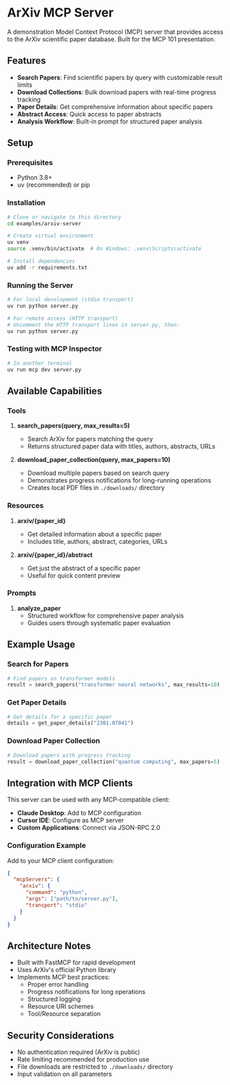 # ArXiv MCP Server

A demonstration Model Context Protocol (MCP) server that provides access to the ArXiv scientific paper database. Built for the MCP 101 presentation.

## Features

- **Search Papers**: Find scientific papers by query with customizable result limits
- **Download Collections**: Bulk download papers with real-time progress tracking
- **Paper Details**: Get comprehensive information about specific papers
- **Abstract Access**: Quick access to paper abstracts
- **Analysis Workflow**: Built-in prompt for structured paper analysis

## Setup

### Prerequisites
- Python 3.8+ 
- uv (recommended) or pip

### Installation

```bash
# Clone or navigate to this directory
cd examples/arxiv-server

# Create virtual environment
uv venv
source .venv/bin/activate  # On Windows: .venv\Scripts\activate

# Install dependencies
uv add -r requirements.txt
```

### Running the Server

```bash
# For local development (stdio transport)
uv run python server.py

# For remote access (HTTP transport)
# Uncomment the HTTP transport lines in server.py, then:
uv run python server.py
```

### Testing with MCP Inspector

```bash
# In another terminal
uv run mcp dev server.py
```

## Available Capabilities

### Tools

1. **search_papers(query, max_results=5)**
   - Search ArXiv for papers matching the query
   - Returns structured paper data with titles, authors, abstracts, URLs

2. **download_paper_collection(query, max_papers=10)**
   - Download multiple papers based on search query
   - Demonstrates progress notifications for long-running operations
   - Creates local PDF files in `./downloads/` directory

### Resources

1. **arxiv/{paper_id}**
   - Get detailed information about a specific paper
   - Includes title, authors, abstract, categories, URLs

2. **arxiv/{paper_id}/abstract**
   - Get just the abstract of a specific paper
   - Useful for quick content preview

### Prompts

1. **analyze_paper**
   - Structured workflow for comprehensive paper analysis
   - Guides users through systematic paper evaluation

## Example Usage

### Search for Papers
```python
# Find papers on transformer models
result = search_papers("transformer neural networks", max_results=10)
```

### Get Paper Details
```python
# Get details for a specific paper
details = get_paper_details("2301.07041")
```

### Download Paper Collection
```python
# Download papers with progress tracking
result = download_paper_collection("quantum computing", max_papers=5)
```

## Integration with MCP Clients

This server can be used with any MCP-compatible client:

- **Claude Desktop**: Add to MCP configuration
- **Cursor IDE**: Configure as MCP server
- **Custom Applications**: Connect via JSON-RPC 2.0

### Configuration Example

Add to your MCP client configuration:

```json
{
  "mcpServers": {
    "arxiv": {
      "command": "python",
      "args": ["path/to/server.py"],
      "transport": "stdio"
    }
  }
}
```

## Architecture Notes

- Built with FastMCP for rapid development
- Uses ArXiv's official Python library
- Implements MCP best practices:
  - Proper error handling
  - Progress notifications for long operations
  - Structured logging
  - Resource URI schemes
  - Tool/Resource separation

## Security Considerations

- No authentication required (ArXiv is public)
- Rate limiting recommended for production use
- File downloads are restricted to `./downloads/` directory
- Input validation on all parameters